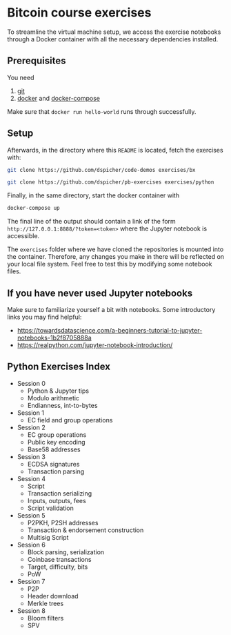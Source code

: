 # Bitcoin course exercises

To streamline the virtual machine setup, we access the exercise notebooks through a Docker container with all the necessary dependencies installed.

## Prerequisites
You need
1. [git](https://git-scm.com/book/en/v2/Getting-Started-Installing-Git)
1. [docker](https://docs.docker.com/engine/install/ubuntu/) and [docker-compose](https://docs.docker.com/compose/install/)

Make sure that `docker run hello-world` runs through successfully.

## Setup
Afterwards, in the directory where this `README` is located, fetch the exercises with: 

```bash
git clone https://github.com/dspicher/code-demos exercises/bx

git clone https://github.com/dspicher/pb-exercises exercises/python
```

Finally, in the same directory, start the docker container with
```bash
docker-compose up
```
The final line of the output should contain a link of the form `http://127.0.0.1:8888/?token=<token>` where the Jupyter notebook is accessible.

The `exercises` folder where we have cloned the repositories is mounted into the container. Therefore, any changes you make in there will be reflected on your local file system. Feel free to test this by modifying some notebook files.

## If you have never used Jupyter notebooks
Make sure to familiarize yourself a bit with notebooks. Some introductory links you may find helpful:
 - https://towardsdatascience.com/a-beginners-tutorial-to-jupyter-notebooks-1b2f8705888a
 - https://realpython.com/jupyter-notebook-introduction/

## Python Exercises Index

 - Session 0
     - Python & Jupyter tips
     - Modulo arithmetic
     - Endianness, int-to-bytes
 - Session 1
     - EC field and group operations
 - Session 2
     - EC group operations
     - Public key encoding
     - Base58 addresses
 - Session 3
     - ECDSA signatures
     - Transaction parsing
 - Session 4
     - Script
     - Transaction serializing
     - Inputs, outputs, fees
     - Script validation
 - Session 5
     - P2PKH, P2SH addresses
     - Transaction & endorsement construction
     - Multisig Script
 - Session 6
     - Block parsing, serialization
     - Coinbase transactions
     - Target, difficulty, bits
     - PoW
 - Session 7
     - P2P
     - Header download
     - Merkle trees
 - Session 8
     - Bloom filters
     - SPV